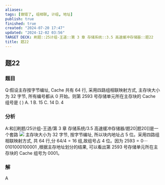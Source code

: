 ```yaml
---
aliases: 
tags: [做错了, 组相联, 计组, 地址]
publish: true
finished: true
created: "2024-07-20 17:47"
updated: "2024-12-02 03:56"
TARGET DECK: 刷题::25计组-王道::第 3 章 存储系统::3.5 高速缓冲存储器::题22
title: 题22
---
```

## 题22
### 题目
Q:假设主存按字节编址, Cache 共有 64 行, 采用四路组相联映射方式, 主存块大小为 32 字节, 所有编号都从 0 开始。则第 2593 号存储单元所在主存块的 Cache 组号是 ( )
A. 1 
B. 15 
C. 14 
D. 4
### 分析
A:和[[刷题/25计组-王道/第 3 章 存储系统/3.5 高速缓冲存储器/题20|题20]]是一个套路
![](https://img.hwenyi.live/202408111907952.webp)
主存块大小为 32 字节, 按字节编址, 所以块内地址占 5 位。采用四路组相联映射方式, 共 64 行,分 ${64}/4 = {16}$ 组,故组号占 4 位。因为 ${2593} = 0\cdots {0101000100001}$ ,根据主存地址划分的结果, 可以看出第 2593 号存储单元所在主存块的 Cache 组号为 0001。
### 解
A
